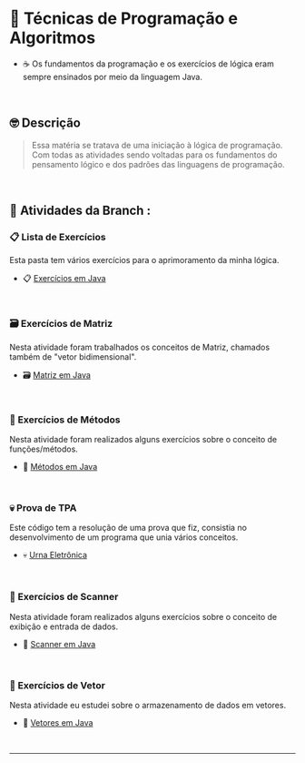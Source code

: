 # 🧠 Técnicas de Programação e Algoritmos
- ☕ Os fundamentos da programação e os exercícios de lógica eram sempre ensinados por meio da linguagem Java.

<br>

## 🤓 Descrição

> Essa matéria se tratava de uma iniciação à lógica de programação. Com todas as atividades sendo voltadas para os fundamentos do pensamento lógico e dos padrões das linguagens de programação.

<br>

## 📇 Atividades da Branch :

### 📋 Lista de Exercícios
Esta pasta tem vários exercícios para o aprimoramento da minha lógica.
- 📋 [Exercícios em Java](https://github.com/RgoSL/DS-AMS-2023/tree/TPA/ExerciciosJava) <!-- ⬅️ LINK PARA A RESPECTIVA ATIVIDADE-->
<br>

### 🗃️ Exercícios de Matriz
Nesta atividade foram trabalhados os conceitos de Matriz, chamados também de "vetor bidimensional".
- 🗃️ [Matriz em Java](https://github.com/RgoSL/DS-AMS-2023/tree/TPA/MatrizJava) <!-- ⬅️ LINK PARA A RESPECTIVA ATIVIDADE-->
<br>

 ### 🔧 Exercícios de Métodos
Nesta atividade foram realizados alguns exercícios sobre o conceito de funções/métodos.
- 🔧 [Métodos em Java](https://github.com/RgoSL/DS-AMS-2023/tree/TPA/MetodosJava) <!-- ⬅️ LINK PARA A RESPECTIVA ATIVIDADE-->
<br>

 ### 💀 Prova de TPA
Este código tem a resolução de uma prova que fiz, consistia no desenvolvimento de um programa que unia vários conceitos.
- 💀 [Urna Eletrônica](https://github.com/RgoSL/DS-AMS-2023/tree/TPA/Prova) <!-- ⬅️ LINK PARA A RESPECTIVA ATIVIDADE-->
<br>

 ### 👀 Exercícios de Scanner
Nesta atividade foram realizados alguns exercícios sobre o conceito de exibição e entrada de dados.
- 👀 [Scanner em Java](https://github.com/RgoSL/DS-AMS-2023/tree/TPA/ScannerJava) <!-- ⬅️ LINK PARA A RESPECTIVA ATIVIDADE-->
<br>

 ### 📁 Exercícios de Vetor
Nesta atividade eu estudei sobre o armazenamento de dados em vetores.
- 📁 [Vetores em Java](https://github.com/RgoSL/DS-AMS-2023/tree/TPA/VetorJava) <!-- ⬅️ LINK PARA A RESPECTIVA ATIVIDADE-->
<br>

---
